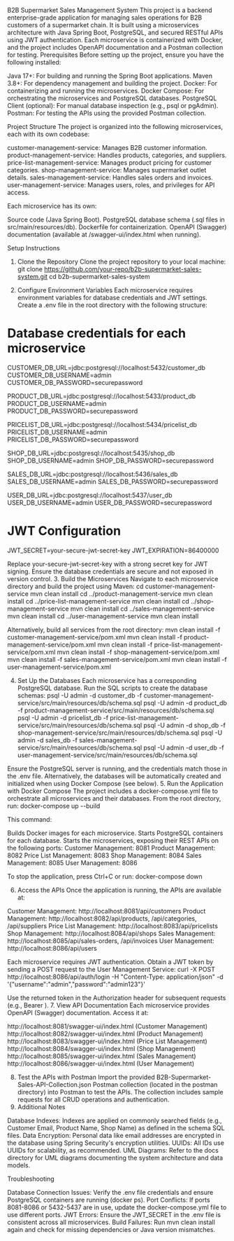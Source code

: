 B2B Supermarket Sales Management System
This project is a backend enterprise-grade application for managing sales operations for B2B customers of a supermarket chain. It is built using a microservices architecture with Java Spring Boot, PostgreSQL, and secured RESTful APIs using JWT authentication. Each microservice is containerized with Docker, and the project includes OpenAPI documentation and a Postman collection for testing.
Prerequisites
Before setting up the project, ensure you have the following installed:

Java 17+: For building and running the Spring Boot applications.
Maven 3.8+: For dependency management and building the project.
Docker: For containerizing and running the microservices.
Docker Compose: For orchestrating the microservices and PostgreSQL databases.
PostgreSQL Client (optional): For manual database inspection (e.g., psql or pgAdmin).
Postman: For testing the APIs using the provided Postman collection.

Project Structure
The project is organized into the following microservices, each with its own codebase:

customer-management-service: Manages B2B customer information.
product-management-service: Handles products, categories, and suppliers.
price-list-management-service: Manages product pricing for customer categories.
shop-management-service: Manages supermarket outlet details.
sales-management-service: Handles sales orders and invoices.
user-management-service: Manages users, roles, and privileges for API access.

Each microservice has its own:

Source code (Java Spring Boot).
PostgreSQL database schema (.sql files in src/main/resources/db).
Dockerfile for containerization.
OpenAPI (Swagger) documentation (available at /swagger-ui/index.html when running).

Setup Instructions
1. Clone the Repository
Clone the project repository to your local machine:
git clone https://github.com/your-repo/b2b-supermarket-sales-system.git
cd b2b-supermarket-sales-system

2. Configure Environment Variables
Each microservice requires environment variables for database credentials and JWT settings. Create a .env file in the root directory with the following structure:
# Database credentials for each microservice
CUSTOMER_DB_URL=jdbc:postgresql://localhost:5432/customer_db
CUSTOMER_DB_USERNAME=admin
CUSTOMER_DB_PASSWORD=securepassword

PRODUCT_DB_URL=jdbc:postgresql://localhost:5433/product_db
PRODUCT_DB_USERNAME=admin
PRODUCT_DB_PASSWORD=securepassword

PRICELIST_DB_URL=jdbc:postgresql://localhost:5434/pricelist_db
PRICELIST_DB_USERNAME=admin
PRICELIST_DB_PASSWORD=securepassword

SHOP_DB_URL=jdbc:postgresql://localhost:5435/shop_db
SHOP_DB_USERNAME=admin
SHOP_DB_PASSWORD=securepassword

SALES_DB_URL=jdbc:postgresql://localhost:5436/sales_db
SALES_DB_USERNAME=admin
SALES_DB_PASSWORD=securepassword

USER_DB_URL=jdbc:postgresql://localhost:5437/user_db
USER_DB_USERNAME=admin
USER_DB_PASSWORD=securepassword

# JWT Configuration
JWT_SECRET=your-secure-jwt-secret-key
JWT_EXPIRATION=86400000

Replace your-secure-jwt-secret-key with a strong secret key for JWT signing. Ensure the database credentials are secure and not exposed in version control.
3. Build the Microservices
Navigate to each microservice directory and build the project using Maven:
cd customer-management-service
mvn clean install
cd ../product-management-service
mvn clean install
cd ../price-list-management-service
mvn clean install
cd ../shop-management-service
mvn clean install
cd ../sales-management-service
mvn clean install
cd ../user-management-service
mvn clean install

Alternatively, build all services from the root directory:
mvn clean install -f customer-management-service/pom.xml
mvn clean install -f product-management-service/pom.xml
mvn clean install -f price-list-management-service/pom.xml
mvn clean install -f shop-management-service/pom.xml
mvn clean install -f sales-management-service/pom.xml
mvn clean install -f user-management-service/pom.xml

4. Set Up the Databases
Each microservice has a corresponding PostgreSQL database. Run the SQL scripts to create the database schemas:
psql -U admin -d customer_db -f customer-management-service/src/main/resources/db/schema.sql
psql -U admin -d product_db -f product-management-service/src/main/resources/db/schema.sql
psql -U admin -d pricelist_db -f price-list-management-service/src/main/resources/db/schema.sql
psql -U admin -d shop_db -f shop-management-service/src/main/resources/db/schema.sql
psql -U admin -d sales_db -f sales-management-service/src/main/resources/db/schema.sql
psql -U admin -d user_db -f user-management-service/src/main/resources/db/schema.sql

Ensure the PostgreSQL server is running, and the credentials match those in the .env file. Alternatively, the databases will be automatically created and initialized when using Docker Compose (see below).
5. Run the Application with Docker Compose
The project includes a docker-compose.yml file to orchestrate all microservices and their databases. From the root directory, run:
docker-compose up --build

This command:

Builds Docker images for each microservice.
Starts PostgreSQL containers for each database.
Starts the microservices, exposing their REST APIs on the following ports:
Customer Management: 8081
Product Management: 8082
Price List Management: 8083
Shop Management: 8084
Sales Management: 8085
User Management: 8086



To stop the application, press Ctrl+C or run:
docker-compose down

6. Access the APIs
Once the application is running, the APIs are available at:

Customer Management: http://localhost:8081/api/customers
Product Management: http://localhost:8082/api/products, /api/categories, /api/suppliers
Price List Management: http://localhost:8083/api/pricelists
Shop Management: http://localhost:8084/api/shops
Sales Management: http://localhost:8085/api/sales-orders, /api/invoices
User Management: http://localhost:8086/api/users

Each microservice requires JWT authentication. Obtain a JWT token by sending a POST request to the User Management Service:
curl -X POST http://localhost:8086/api/auth/login -H "Content-Type: application/json" -d '{"username":"admin","password":"admin123"}'

Use the returned token in the Authorization header for subsequent requests (e.g., Bearer <token>).
7. View API Documentation
Each microservice provides OpenAPI (Swagger) documentation. Access it at:

http://localhost:8081/swagger-ui/index.html (Customer Management)
http://localhost:8082/swagger-ui/index.html (Product Management)
http://localhost:8083/swagger-ui/index.html (Price List Management)
http://localhost:8084/swagger-ui/index.html (Shop Management)
http://localhost:8085/swagger-ui/index.html (Sales Management)
http://localhost:8086/swagger-ui/index.html (User Management)

8. Test the APIs with Postman
Import the provided B2B-Supermarket-Sales-API-Collection.json Postman collection (located in the postman directory) into Postman to test the APIs. The collection includes sample requests for all CRUD operations and authentication.
9. Additional Notes

Database Indexes: Indexes are applied on commonly searched fields (e.g., Customer Email, Product Name, Shop Name) as defined in the schema SQL files.
Data Encryption: Personal data like email addresses are encrypted in the database using Spring Security's encryption utilities.
UUIDs: All IDs use UUIDs for scalability, as recommended.
UML Diagrams: Refer to the docs directory for UML diagrams documenting the system architecture and data models.

Troubleshooting

Database Connection Issues: Verify the .env file credentials and ensure PostgreSQL containers are running (docker ps).
Port Conflicts: If ports 8081-8086 or 5432-5437 are in use, update the docker-compose.yml file to use different ports.
JWT Errors: Ensure the JWT_SECRET in the .env file is consistent across all microservices.
Build Failures: Run mvn clean install again and check for missing dependencies or Java version mismatches.

